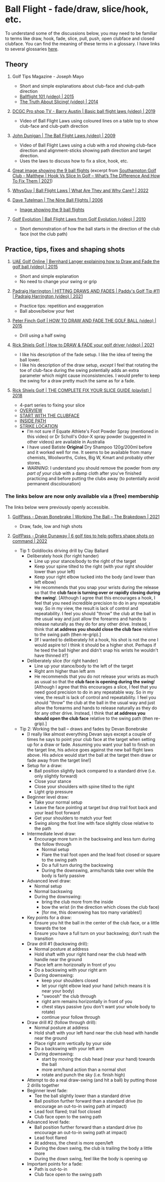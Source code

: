 # Ball Flight - fade/draw, slice/hook, etc.

To understand some of the discussions below, you may need to be familiar to terms like draw, hook,
fade, slice, pull, push, open clubface and closed clubface. You can find the meaning of these terms in a
glossary. I have links to several glossaries [here](Links_Glossary.md).


## Theory

1. Golf Tips Magazine - Joseph Mayo
   - Short and simple explanations about club-face and club-path direction
   - [Ballflight 101 (video) | 2015](https://www.youtube.com/watch?v=wAIewIVTasI)
   - [The Truth About Slicing! (video) | 2014](https://www.youtube.com/watch?v=xtyiRYHROfk)

1. [DCGC Pro shop TV - Barry Austin | Basic ball flight laws (video) | 2019](https://www.youtube.com/watch?v=6DHx3ySiprg)
   - Video of Ball Flight Laws using coloured lines on a table top to show club-face and club-path direction

1. [John Dunigan | The Ball Flight Laws (video) | 2009](https://www.youtube.com/watch?v=Wnq6TiXw7wU)
   - Video of Ball Flight Laws using a club with a rod showing club-face direction and
     alignment-sticks showing path direction and target direction.
   - Uses the laws to discuss how to fix a slice, hook, etc.

1. [Great image showing the 9 ball flights](https://southamptongolfclub.com/wp-content/uploads/Ball-Flight.jpg) (excerpt from
   [Southampton Golf Club - Matthew | Hook Vs Slice In Golf – What’s The Difference And How To Fix Them | 2021](https://southamptongolfclub.com/hook-vs-slice-in-golf/))

1. [WhysGuy | Ball Flight Laws | What Are They and Why Care? | 2022](https://whygolf.com/blogs/whysguyscorner/golf-ball-flight-laws)

1. [Dave Tutelman | The Nine Ball Flights | 2006](http://www.tutelman.com/golf/ballflight/ballflight.php)
   - [Image showing the 9 ball flights](http://www.tutelman.com/golf/ballflight/ballflight/ballflight2.gif)

1. [Golf Evolution | Ball Flight Laws from Golf Evolution (video) | 2010](https://www.youtube.com/watch?v=eEHiY5iv5u4)
   - Short demonstration of how the ball starts in the direction of the club face (not the club path)


## Practice, tips, fixes and shaping shots

1. [UAE Golf Online | Bernhard Langer explaining how to Draw and Fade the golf ball (video) | 2015](https://www.youtube.com/watch?v=A3sgWFivn7I)
   - Short and simple explanation
   - No need to change your swing or grip

1. [Padraig Harrington | HITTING DRAWS AND FADES | Paddy's Golf Tip #11 | Padraig Harrington (video) | 2021](https://www.youtube.com/watch?v=IEcJIrVtiM0)
   - Practice tips: repetition and exaggeration
   - Ball above/below your feet

1. [Peter Finch Golf | HOW TO DRAW AND FADE THE GOLF BALL (video) | 2015](https://www.youtube.com/watch?v=kxsyrvMm3QA)
   - Drill using a half swing

1. [Rick Shiels Golf | How to DRAW & FADE your golf driver (video) | 2021](https://www.youtube.com/watch?v=4CAMWevKkBU)
   - I like his description of the fade setup. I like the idea of teeing the ball lower.
   - I like his description of the draw setup, *except* I feel that rotating the toe of club-face during the swing
     potentially adds an extra parameter which might cause inconsistencies. I would prefer to keep the swing for a
     draw pretty much the same as for a fade.

1. [Rick Shiels Golf | THE COMPLETE FIX YOUR SLICE GUIDE (playlist) | 2018](https://www.youtube.com/playlist?list=PLKnkfgDBi62lTGPqEciFLZixkaagTOd39)
   - 4-part series to fixing your slice
   - [OVERVIEW](https://www.youtube.com/watch?v=xQq9ncQUrwk)
   - [START WITH THE CLUBFACE](https://www.youtube.com/watch?v=k_t6NJHEqXM)
   - [INSIDE PATH](https://www.youtube.com/watch?v=BBrku-AU1XE)
   - [STRIKE LOCATION](https://www.youtube.com/watch?v=9LkMakfDlkA)
     * I'm not sure if Equate Athlete's Foot Powder Spray (mentioned in this video) or Dr Scholl's Odor-X spray powder (suggested in other videos)
       are available in Australia
     * I have used Batiste **Original** Dry Shampoo 120g/200ml before and it worked well for me. It seems to be available from many chemists,
       Woolworths, Coles, Big W, Kmart and probably other stores.
     * *WARNING*: I understand you should remove the powder from *any part of your club* with a damp cloth after you've finished practicing and
       before putting the clubs away (to potentially avoid permanent discolouration)


### The links below are now only available via a (free) membership

The links below were previously openly accessible.

1. [GolfPass - Devan Bonebrake | Working The Ball – The Brakedown | 2021](https://www.golfpass.com/watch/the-golf-fix/working-the-ball-the-brakedown)
   - Draw, fade, low and high shots

1. [GolfPass - Drake Dunaway | 6 golf tips to help golfers shape shots on command | 2022](https://www.golfpass.com/travel-advisor/articles/6-golf-tips-shape-shots-on-command)
   - Tip 1: Goldilocks driving drill by Clay Ballard
     * Deliberately hook (for right hander)
       + Line up your stance/body to the right of the target
       + Keep your spine tilted to the right (with your right shoulder lower than your left)
       + Keep your right elbow tucked into the body (and lower than left elbow)
       + He recommends that you snap your wrists during the release so that the **club face is turning over or rapidly closing
         during the swing**!.
         [Although I agree that this encourages a hook, I feel that you need incredible precision to do in any repeatable way.
         So in my view, the result is lack of control and repeatability. I feel you should "throw" the club at the ball in the
         usual way and just allow the forearms and hands to release naturally as they do for any other drive. Instead, I think
         that **at address you should close the club face** relative to the swing path (then re-grip).]
       + [If I wanted to deliberately hit a hook, his shot is not the one I would aspire to! I think it should be a higher
         shot. Perhaps if he teed the ball higher and didn't snap his wrists he wouldn't have thinned it?]
     * Deliberately slice (for right hander)
       + Line up your stance/body to the left of the target
       + Right arm higher than left arm
       + He recommends that you do not release your wrists as much as usual so that the **club face is opening during the swing**!
         [Although I agree that this encourages a slice, I feel that you need good precision to do in any repeatable way.
         So in my view, the result is lack of control and repeatability. I feel you should "throw" the club at the ball in the
         usual way and just allow the forearms and hands to release naturally as they do for any other drive. Instead, I think
         that **at address you should open the club face** relative to the swing path (then re-grip).]
   - Tip 2: Working the ball – draws and fades by Devan Bonebrake
     * [I really like almost everything Devan says except a couple of times he says to point
       your club face at the target when setting up for a draw or fade. Assuming you want your
       ball to finish on the target line, his advice goes against the new ball flight laws
       above. His advice would start the ball at the target then draw or fade away from the
       target line!]
     * Setup for a draw:
       + Ball position slightly back compared to a standard drive (i.e. only slightly forward)
       + Close your stance
       + Close your shoulders with spine tilted to the right
       + Light grip pressure
     * Beginner level draw:
       + Take your normal setup
       + Leave the face pointing at target but drop trail foot back and your lead foot forward
       + Get your shoulders to match your feet
       + Swing along the foot line with face slightly close relative to the path
     * Intermediate level draw:
       + Encourage more turn in the backswing and less turn during the follow through
         - Normal setup
         - Flare the trail foot open and the lead foot closed or square to the swing path
         - Do a full turn during the backswing
         - During the downswing, arms/hands take over while the body is fairly passive
     * Advanced level draw:
       + Normal setup
       + Normal backswing
       + During the downswing:
         - bring the club more from the inside
         - bow the wrist (in the direction which closes the club face)
         - [for me, this downswing has too many variables!]
     * Key points for a draw:
       + Ensure you hit the ball in the center of the club face, or a little towards the toe
       + Ensure you have a full turn on your backswing; don't rush the transition
     * Draw drill #1 (backswing drill):
       + Normal posture at address
       + Hold shaft with your right hand near the club head with handle near the ground
       + Place left arm horizonally in front of you
       + Do a backswing with your right arm
       + During downswing:
         - keep your shoulders closed
         - let your right elbow lead your hand (which means it is near your body)
         - "swoosh" the club through
         - right arm remains horizontally in front of you
         - chest stays passive (you don't want your whole body to rotate)
         - continue your follow through
     * Draw drill #2 (follow through drill):
       + Normal posture at address
       + Hold shaft with your left hand near the club head with handle near the ground
       + Place right arm vertically by your side
       + Do a backswing with your left arm
       + During downswing:
         - start by moving the club head (near your hand) towards the ball
         - more arm/hand action than a normal shot
         - rotate and punch the sky (i.e. finish high)
     * Attempt to do a real draw-swing (and hit a ball) by putting those 2 drills together
     * Beginner level fade:
       + Tee the ball slightly lower than a standard drive
       + Ball position further forward than a standard drive (to encourage an out-to-in swing path at impact)
       + Lead foot flared; trail foot closed
       + Club face open to the swing path
     * Advanced level fade:
       + Ball position further forward than a standard drive (to encourage an out-to-in swing path at impact)
       + Lead foot flared
       + At address, the chest is more open/left
       + During the down swing, the club is trailing the body a little more
       + During the down swing, feel like the body is opening up
     * Important points for a fade:
       + Path is out-to-in
       + Club face open to the swing path

